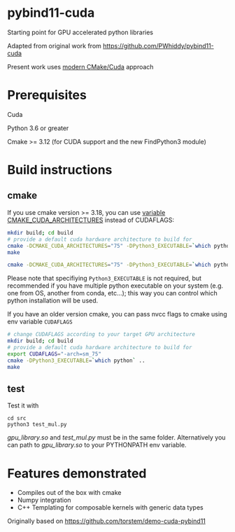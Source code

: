 # pybind11-cuda

Starting point for GPU accelerated python libraries

Adapted from original work from https://github.com/PWhiddy/pybind11-cuda

Present work uses [modern CMake/Cuda](https://developer.download.nvidia.com/video/gputechconf/gtc/2019/presentation/s9444-build-systems-exploring-modern-cmake-cuda-v2.pdf) approach

# Prerequisites

Cuda

Python 3.6 or greater

Cmake >= 3.12 (for CUDA support and the new FindPython3 module)

# Build instructions

## cmake

If you use cmake version >= 3.18, you can use [variable CMAKE_CUDA_ARCHITECTURES](https://cmake.org/cmake/help/latest/variable/CMAKE_CUDA_ARCHITECTURES.html) instead of CUDAFLAGS:


```bash
mkdir build; cd build
# provide a default cuda hardware architecture to build for
cmake -DCMAKE_CUDA_ARCHITECTURES="75" -DPython3_EXECUTABLE=`which python` ..
make

cmake -DCMAKE_CUDA_ARCHITECTURES="75" -DPython3_EXECUTABLE=`which python` .. && make
```

Please note that specifiying `Python3_EXECUTABLE` is not required, but recommended if you have multiple python executable on your system (e.g. one from OS, another from conda, etc...); this way you can control which python installation will be used.

If you have an older version cmake, you can pass nvcc flags to cmake using env variable `CUDAFLAGS`

```bash
# change CUDAFLAGS according to your target GPU architecture
mkdir build; cd build
# provide a default cuda hardware architecture to build for
export CUDAFLAGS="-arch=sm_75"
cmake -DPython3_EXECUTABLE=`which python` ..
make
```

## test

Test it with
```shell
cd src
python3 test_mul.py
```

_gpu_library.so_ and _test_mul.py_ must be in the same folder. Alternatively you can path to _gpu_library.so_ to your PYTHONPATH env variable.

# Features demonstrated

- Compiles out of the box with cmake
- Numpy integration
- C++ Templating for composable kernels with generic data types

Originally based on https://github.com/torstem/demo-cuda-pybind11
